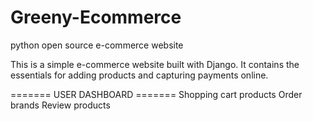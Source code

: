 # Greeny-Ecommerce
python open source e-commerce website

This is a simple e-commerce website built with Django. It contains the essentials for adding products and capturing payments online.

======= USER DASHBOARD =======
Shopping cart
products
Order
brands
Review products
